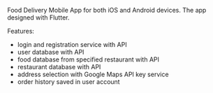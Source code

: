 Food Delivery Mobile App for both iOS and Android devices. The app designed with Flutter.

Features: 
* login and registration service with API
* user database with API
* food database from specified restaurant with API
* restaurant database with API
* address selection with Google Maps API key service
* order history saved in user account
